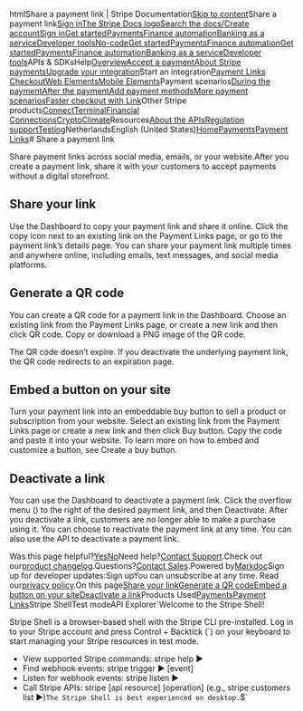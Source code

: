 htmlShare a payment link | Stripe Documentation[Skip to content](#main-content)Share a payment link[Sign in](https://dashboard.stripe.com/login?redirect=https%3A%2F%2Fdocs.stripe.com%2Fpayment-links%2Fshare)[The Stripe Docs logo](/)[Search the docs/](#)[Create account](https://dashboard.stripe.com/register)[Sign in](https://dashboard.stripe.com/login?redirect=https%3A%2F%2Fdocs.stripe.com%2Fpayment-links%2Fshare)[Get started](/get-started)[Payments](/payments)[Finance automation](/finance-automation)[Banking as a service](/financial-services)[Developer tools](/development)[No-code](/no-code)[Get started](/get-started)[Payments](/payments)[Finance automation](/finance-automation)[](#)[Get started](/get-started)[Payments](/payments)[Finance automation](/finance-automation)[Banking as a service](/financial-services)[Developer tools](/development)[](#)APIs & SDKsHelp[Overview](/docs/payments)[Accept a payment](#)[About Stripe payments](#)[Upgrade your integration](/docs/payments/upgrades)Start an integration[Payment Links](#)
[Checkout](#)[Web Elements](#)[Mobile Elements](#)Payment scenarios[During the payment](#)[After the payment](#)[Add payment methods](#)[More payment scenarios](#)[Faster checkout with Link](#)Other Stripe products[Connect](#)[Terminal](#)[Financial Connections](#)[Crypto](#)[Climate](#)Resources[About the APIs](#)[Regulation support](#)[Testing](/docs/testing)NetherlandsEnglish (United States)[](#)[](#)[Home](/docs)[Payments](/docs/payments)[Payment Links](/docs/payment-links)# Share a payment link

Share payment links across social media, emails, or your website.After you create a payment link, share it with your customers to accept payments without a digital storefront.

## Share your link

Use the Dashboard to copy your payment link and share it online. Click the copy icon next to an existing link on the Payment Links page, or go to the payment link’s details page. You can share your payment link multiple times and anywhere online, including emails, text messages, and social media platforms.

## Generate a QR code

You can create a QR code for a payment link in the Dashboard. Choose an existing link from the Payment Links page, or create a new link and then click QR code. Copy or download a PNG image of the QR code.

The QR code doesn’t expire. If you deactivate the underlying payment link, the QR code redirects to an expiration page.

## Embed a button on your site

Turn your payment link into an embeddable buy button to sell a product or subscription from your website. Select an existing link from the Payment Links page or create a new link and then click Buy button. Copy the code and paste it into your website. To learn more on how to embed and customize a button, see Create a buy button.

## Deactivate a link

You can use the Dashboard to deactivate a payment link. Click the overflow menu () to the right of the desired payment link, and then Deactivate. After you deactivate a link, customers are no longer able to make a purchase using it. You can choose to reactivate the payment link at any time. You can also use the API to deactivate a payment link.

Was this page helpful?[Yes](#)[No](#)Need help?[Contact Support](https://support.stripe.com/).Check out our[product changelog](https://stripe.com/blog/changelog).Questions?[Contact Sales](https://stripe.com/contact/sales).Powered by[Markdoc](https://markdoc.dev)Sign up for developer updates:Sign upYou can unsubscribe at any time. Read our[privacy policy](https://stripe.com/privacy).On this page[Share your link](#share-online)[Generate a QR code](#create-qr-code)[Embed a button on your site](#embed-button)[Deactivate a link](#deactivate-a-link)Products Used[Payments](/payments)[Payment Links](/payments/payment-links)Stripe ShellTest modeAPI Explorer[](https://stripe.com/docs/stripe-cli#install)`Welcome to the Stripe Shell!

Stripe Shell is a browser-based shell with the Stripe CLI pre-installed. Log in to your
Stripe account and press Control + Backtick (`) on your keyboard to start managing your Stripe
resources in test mode.

- View supported Stripe commands: stripe help ▶️
- Find webhook events: stripe trigger ▶️ [event]
- Listen for webhook events: stripe listen ▶
- Call Stripe APIs: stripe [api resource] [operation] (e.g., stripe customers list ▶️)`The Stripe Shell is best experienced on desktop.`$`